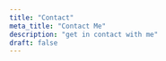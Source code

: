 ```yaml
---
title: "Contact"
meta_title: "Contact Me"
description: "get in contact with me"
draft: false
---
```

